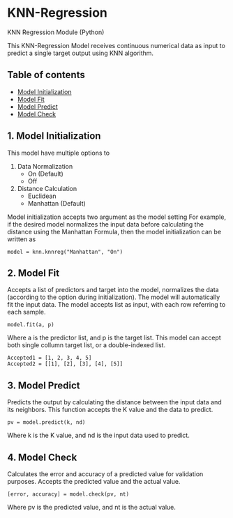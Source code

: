 # KNN-Regression
KNN Regression Module (Python)

This KNN-Regression Model receives continuous numerical data as input to predict a single target output using KNN algorithm.

## Table of contents
* [Model Initialization](#model-init)
* [Model Fit](#fit)
* [Model Predict](#predict)
* [Model Check](#check)


## 1. Model Initialization 
This model have multiple options to 
1. Data Normalization
   - On (Default)
   - Off 
2. Distance Calculation
   - Euclidean
   - Manhattan (Default)

Model initialization accepts two argument as the model setting
For example, if the desired model normalizes the input data before calculating the distance using the Manhattan Formula, then the model initialization can be written as
```
model = knn.knnreg("Manhattan", "On")
```


## 2. Model Fit
Accepts a list of predictors and target into the model, normalizes the data (according to the option during initialization). The model will automatically fit the input data. 
The model accepts list as input, with each row referring to each sample. 
```
model.fit(a, p)
```
Where a is the predictor list, and p is the target list. 
This model can accept both single collumn target list, or a double-indexed list. 
```
Accepted1 = [1, 2, 3, 4, 5]
Accepted2 = [[1], [2], [3], [4], [5]]
```


## 3. Model Predict 
Predicts the output by calculating the distance between the input data and its neighbors. This function accepts the K value and the data to predict.
```
pv = model.predict(k, nd)
```
Where k is the K value, and nd is the input data used to predict. 


## 4. Model Check 
Calculates the error and accuracy of a predicted value for validation purposes. Accepts the predicted value and the actual value. 
```
[error, accuracy] = model.check(pv, nt)
```
Where pv is the predicted value, and nt is the actual value. 



